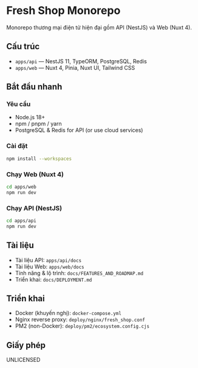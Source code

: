 # Fresh Shop Monorepo

Monorepo thương mại điện tử hiện đại gồm API (NestJS) và Web (Nuxt 4).

## Cấu trúc

- `apps/api` — NestJS 11, TypeORM, PostgreSQL, Redis
- `apps/web` — Nuxt 4, Pinia, Nuxt UI, Tailwind CSS

## Bắt đầu nhanh

### Yêu cầu

- Node.js 18+
- npm / pnpm / yarn
- PostgreSQL & Redis for API (or use cloud services)

### Cài đặt

```bash
npm install --workspaces
```

### Chạy Web (Nuxt 4)

```bash
cd apps/web
npm run dev
```

### Chạy API (NestJS)

```bash
cd apps/api
npm run dev
```

## Tài liệu

- Tài liệu API: `apps/api/docs`
- Tài liệu Web: `apps/web/docs`
- Tính năng & lộ trình: `docs/FEATURES_AND_ROADMAP.md`
- Triển khai: `docs/DEPLOYMENT.md`

## Triển khai

- Docker (khuyến nghị): `docker-compose.yml`
- Nginx reverse proxy: `deploy/nginx/fresh_shop.conf`
- PM2 (non-Docker): `deploy/pm2/ecosystem.config.cjs`

## Giấy phép

UNLICENSED
